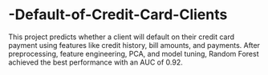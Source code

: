 # -Default-of-Credit-Card-Clients
This project predicts whether a client will default on their credit card payment using features like credit history, bill amounts, and payments. After preprocessing, feature engineering, PCA, and model tuning, Random Forest achieved the best performance with an AUC of 0.92.
